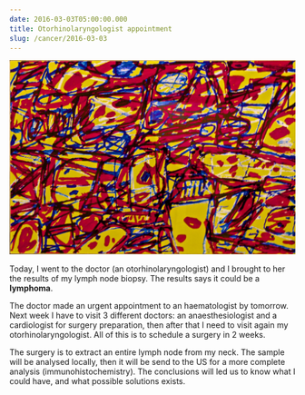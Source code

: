 ```yaml
---
date: 2016-03-03T05:00:00.000
title: Otorhinolaryngologist appointment
slug: /cancer/2016-03-03
---
```


![Painting](/images/cancer/o5ymwnF9au1vsn3evo1.jpg)

Today, I went to the doctor (an otorhinolaryngologist) and I brought to her the results of my lymph node biopsy. The results says it could be a **lymphoma**.

The doctor made an urgent appointment to an haematologist by tomorrow. Next week I have to visit 3 different doctors: an anaesthesiologist and a cardiologist for surgery preparation, then after that I need to visit again my otorhinolaryngologist. All of this is to schedule a surgery in 2 weeks.

The surgery is to extract an entire lymph node from my neck. The sample will be analysed locally, then it will be send to the US for a more complete analysis (immunohistochemistry). The conclusions will led us to know what I could have, and what possible solutions exists.
